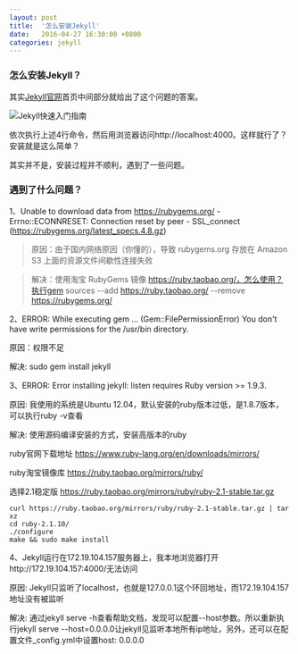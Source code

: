 ```yaml
---
layout: post
title:  '怎么安装Jekyll'
date:   2016-04-27 16:30:00 +0800
categories: jekyll
---
```

### 怎么安装Jekyll？

其实[Jekyll官网][Jekyll官网]首页中间部分就给出了这个问题的答案。

![Jekyll快速入门指南][Jekyll快速入门指南]

依次执行上述4行命令，然后用浏览器访问http://localhost:4000。这样就行了？安装就是这么简单？

其实并不是，安装过程并不顺利，遇到了一些问题。


### 遇到了什么问题？

1、Unable to download data from https://rubygems.org/ - Errno::ECONNRESET: Connection reset by peer - SSL_connect (https://rubygems.org/latest_specs.4.8.gz)

> 原因：由于国内网络原因（你懂的），导致 rubygems.org 存放在 Amazon S3 上面的资源文件间歇性连接失败

> 解决：使用淘宝 RubyGems 镜像 https://ruby.taobao.org/，怎么使用？执行gem sources --add https://ruby.taobao.org/ --remove https://rubygems.org/  

2、ERROR:  While executing gem ... (Gem::FilePermissionError)
    You don't have write permissions for the /usr/bin directory.

原因：权限不足

解决: sudo gem install jekyll

3、ERROR:  Error installing jekyll:
        listen requires Ruby version >= 1.9.3.
        
原因: 我使用的系统是Ubuntu 12.04，默认安装的ruby版本过低，是1.8.7版本，可以执行ruby -v查看

解决: 使用源码编译安装的方式，安装高版本的ruby

ruby官网下载地址 https://www.ruby-lang.org/en/downloads/mirrors/

ruby淘宝镜像库 https://ruby.taobao.org/mirrors/ruby/

选择2.1稳定版 https://ruby.taobao.org/mirrors/ruby/ruby-2.1-stable.tar.gz

    curl https://ruby.taobao.org/mirrors/ruby/ruby-2.1-stable.tar.gz | tar xz
    cd ruby-2.1.10/
    ./configure
    make && sudo make install

4、Jekyll运行在172.19.104.157服务器上，我本地浏览器打开http://172.19.104.157:4000/无法访问

原因: Jekyll只监听了localhost，也就是127.0.0.1这个环回地址，而172.19.104.157地址没有被监听

解决: 通过jekyll serve -h查看帮助文档，发现可以配置--host参数。所以重新执行jekyll serve --host=0.0.0.0让jekyll见监听本地所有ip地址，另外，还可以在配置文件_config.yml中设置host: 0.0.0.0


[Jekyll官网]: https://jekyllrb.com/

[Jekyll快速入门指南]: http://7xtisb.com2.z0.glb.clouddn.com/images/howtoinstalljekyll/installjekyll.jpg